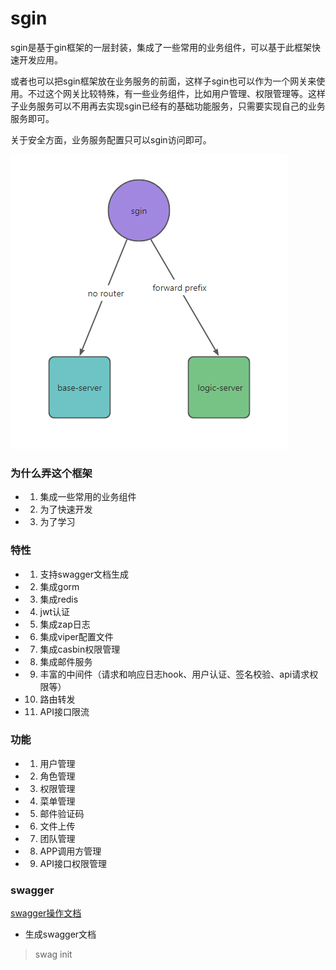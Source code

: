 # sgin
sgin是基于gin框架的一层封装，集成了一些常用的业务组件，可以基于此框架快速开发应用。

或者也可以把sgin框架放在业务服务的前面，这样子sgin也可以作为一个网关来使用。不过这个网关比较特殊，有一些业务组件，比如用户管理、权限管理等。这样子业务服务可以不用再去实现sgin已经有的基础功能服务，只需要实现自己的业务服务即可。

关于安全方面，业务服务配置只可以sgin访问即可。

![](doc/sgin.png)

### 为什么弄这个框架
- 1. 集成一些常用的业务组件
- 2. 为了快速开发
- 3. 为了学习

### 特性
- 1. 支持swagger文档生成
- 2. 集成gorm
- 3. 集成redis
- 4. jwt认证
- 5. 集成zap日志
- 6. 集成viper配置文件
- 7. 集成casbin权限管理
- 8. 集成邮件服务
- 9. 丰富的中间件（请求和响应日志hook、用户认证、签名校验、api请求权限等）
- 10. 路由转发
- 11. API接口限流

### 功能
- 1. 用户管理
- 2. 角色管理
- 3. 权限管理
- 4. 菜单管理
- 5. 邮件验证码
- 6. 文件上传
- 7. 团队管理
- 8. APP调用方管理
- 9. API接口权限管理



### swagger
[swagger操作文档](https://github.com/swaggo/swag/blob/master/README_zh-CN.md)

- 生成swagger文档
> swag init 
